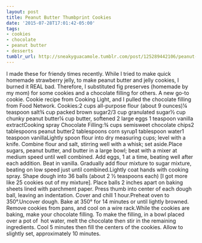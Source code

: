 ```yaml
---
layout: post
title: Peanut Butter Thumbprint Cookies
date: '2015-07-28T17:01:42-05:00'
tags:
- cookies
- chocolate
- peanut butter
- desserts
tumblr_url: http://sneakyguacamole.tumblr.com/post/125289442106/peanut-butter-thumbprint-cookies
---
```

I made these for friendy times recently. While I tried to make quick homemade strawberry jelly, to make peanut butter and jelly cookies, I burned it REAL bad. Therefore, I substituted fig preserves (homemade by my mom) for some cookies and a chocolate filling for others. A new go-to cookie. Cookie recipe from Cooking Light, and I pulled the chocolate filling from Food Network. Cookies:2 cups all-purpose flour (about 9 ounces)¼ teaspoon salt¾ cup packed brown sugar2/3 cup granulated sugar½ cup chunky peanut butter¼ cup butter, softened 2 large eggs 1 teaspoon vanilla extractCooking spray Chocolate Filling:¾ cups semisweet chocolate chips2 tablespoons peanut butter2 tablespoons corn syrup1 tablespoon water1 teaspoon vanillaLightly spoon flour into dry measuring cups; level with a knife. Combine flour and salt, stirring well with a whisk; set aside.Place sugars, peanut butter, and butter in a large bowl; beat with a mixer at medium speed until well combined. Add eggs, 1 at a time, beating well after each addition. Beat in vanilla. Gradually add flour mixture to sugar mixture, beating on low speed just until combined.Lightly coat hands with cooking spray. Shape dough into 36 balls (about 2 ½ teaspoons each) [I got more like 25 cookies out of my mixture]. Place balls 2 inches apart on baking sheets lined with parchment paper. Press thumb into center of each dough ball, leaving an indentation. Cover and chill 1 hour.Preheat oven to 350°.Uncover dough. Bake at 350° for 14 minutes or until lightly browned. Remove cookies from pans, and cool on a wire rack.While the cookies are baking, make your chocolate filling. To make the filling, in a bowl placed over a pot of  hot water, melt the chocolate then stir in the remaining ingredients. Cool 5 minutes then fill the centers of the cookies. Allow to slightly set, approximately 10 minutes.
